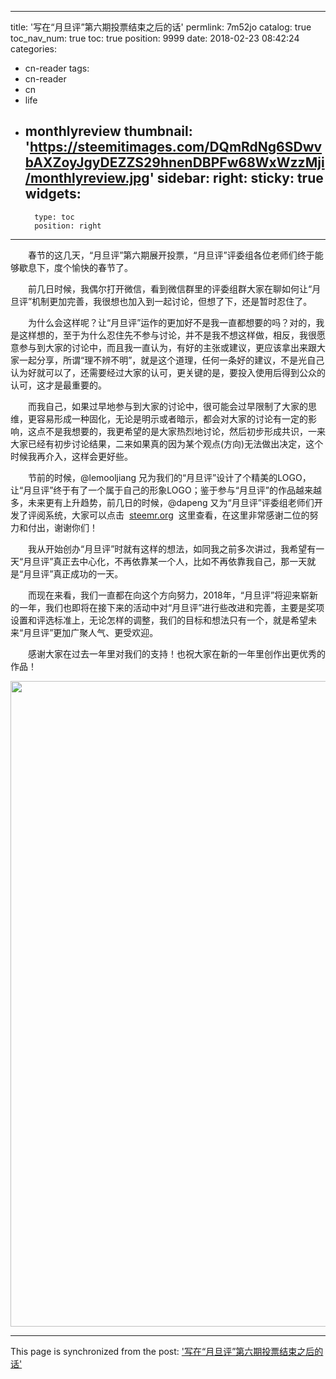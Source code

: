 
---
title: '写在“月旦评”第六期投票结束之后的话'
permlink: 7m52jo
catalog: true
toc_nav_num: true
toc: true
position: 9999
date: 2018-02-23 08:42:24
categories:
- cn-reader
tags:
- cn-reader
- cn
- life
- monthlyreview
thumbnail: 'https://steemitimages.com/DQmRdNg6SDwvbAXZoyJgyDEZZS29hnenDBPFw68WxWzzMji/monthlyreview.jpg'
sidebar:
    right:
        sticky: true
widgets:
    -
        type: toc
        position: right
---


<html>
<p>　　春节的这几天，“月旦评”第六期展开投票，“月旦评”评委组各位老师们终于能够歇息下，度个愉快的春节了。</p>
<p>　　前几日时候，我偶尔打开微信，看到微信群里的评委组群大家在聊如何让“月旦评”机制更加完善，我很想也加入到一起讨论，但想了下，还是暂时忍住了。</p>
<p>　　为什么会这样呢？让“月旦评”运作的更加好不是我一直都想要的吗？对的，我是这样想的，至于为什么忍住先不参与讨论，并不是我不想这样做，相反，我很愿意参与到大家的讨论中，而且我一直认为，有好的主张或建议，更应该拿出来跟大家一起分享，所谓“理不辨不明”，就是这个道理，任何一条好的建议，不是光自己认为好就可以了，还需要经过大家的认可，更关键的是，要投入使用后得到公众的认可，这才是最重要的。</p>
<p>　　而我自己，如果过早地参与到大家的讨论中，很可能会过早限制了大家的思维，更容易形成一种固化，无论是明示或者暗示，都会对大家的讨论有一定的影响，这点不是我想要的，我更希望的是大家热烈地讨论，然后初步形成共识，一来大家已经有初步讨论结果，二来如果真的因为某个观点(方向)无法做出决定，这个时候我再介入，这样会更好些。</p>
<p>　　节前的时候，@lemooljiang 兄为我们的“月旦评”设计了个精美的LOGO，让“月旦评”终于有了一个属于自己的形象LOGO；鉴于参与“月旦评”的作品越来越多，未来更有上升趋势，前几日的时候，@dapeng 又为“月旦评”评委组老师们开发了评阅系统，大家可以点击 &nbsp;<a href="steemr.org">steemr.org</a> &nbsp;这里查看，在这里非常感谢二位的努力和付出，谢谢你们！</p>
<p>　　我从开始创办“月旦评”时就有这样的想法，如同我之前多次讲过，我希望有一天“月旦评”真正去中心化，不再依靠某一个人，比如不再依靠我自己，那一天就是“月旦评”真正成功的一天。</p>
<p>　　而现在来看，我们一直都在向这个方向努力，2018年，“月旦评”将迎来崭新的一年，我们也即将在接下来的活动中对“月旦评”进行些改进和完善，主要是奖项设置和评选标准上，无论怎样的调整，我们的目标和想法只有一个，就是希望未来“月旦评”更加广聚人气、更受欢迎。</p>
<p>　　感谢大家在过去一年里对我们的支持！也祝大家在新的一年里创作出更优秀的作品！</p>
<p><img src="https://steemitimages.com/DQmRdNg6SDwvbAXZoyJgyDEZZS29hnenDBPFw68WxWzzMji/monthlyreview.jpg" width="981" height="1033"/></p>
</html>

- - -

This page is synchronized from the post: ['写在“月旦评”第六期投票结束之后的话'](https://steemit.com/@rivalhw/7m52jo)
